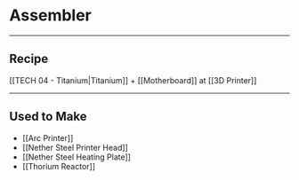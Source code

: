# Assembler
---
## Recipe
[[TECH 04 - Titanium|Titanium]] + [[Motherboard]] at [[3D Printer]]

---
## Used to Make
- [[Arc Printer]]
- [[Nether Steel Printer Head]]
- [[Nether Steel Heating Plate]]
- [[Thorium Reactor]]